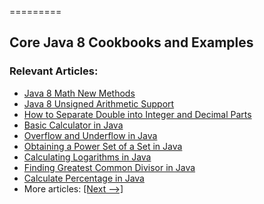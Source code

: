 =========

## Core Java 8 Cookbooks and Examples

### Relevant Articles: 
- [Java 8 Math New Methods](https://www.baeldung.com/java-8-math)
- [Java 8 Unsigned Arithmetic Support](https://www.baeldung.com/java-unsigned-arithmetic)
- [How to Separate Double into Integer and Decimal Parts](https://www.baeldung.com/java-separate-double-into-integer-decimal-parts)
- [Basic Calculator in Java](https://www.baeldung.com/java-basic-calculator)
- [Overflow and Underflow in Java](https://www.baeldung.com/java-overflow-underflow)
- [Obtaining a Power Set of a Set in Java](https://www.baeldung.com/java-power-set-of-a-set)
- [Calculating Logarithms in Java](https://www.baeldung.com/java-logarithms)
- [Finding Greatest Common Divisor in Java](https://www.baeldung.com/java-greatest-common-divisor)
- [Calculate Percentage in Java](https://www.baeldung.com/java-calculate-percentage)
- More articles: [[Next -->]](/core-java-modules/core-java-lang-math-2)
